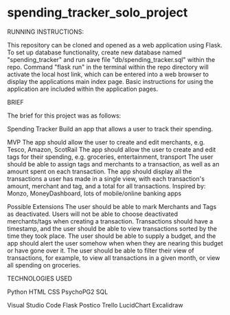 # spending_tracker_solo_project

RUNNING INSTRUCTIONS:

This repository can be cloned and opened as a web application using Flask. To set up database functionality, create new database named "spending_tracker" and run save file "db/spending_tracker.sql" within the repo.  Command "flask run" in the terminal within the repo directory will activate the local host link, which can be entered into a web browser to display the applications main index page. Basic instructions for using the application are included within the application pages.

BRIEF

The brief for this project was as follows:

Spending Tracker
Build an app that allows a user to track their spending.

MVP
The app should allow the user to create and edit merchants, e.g. Tesco, Amazon, ScotRail
The app should allow the user to create and edit tags for their spending, e.g. groceries, entertainment, transport
The user should be able to assign tags and merchants to a transaction, as well as an amount spent on each transaction.
The app should display all the transactions a user has made in a single view, with each transaction's amount, merchant and tag, and a total for all transactions.
Inspired by:
Monzo, MoneyDashboard, lots of mobile/online banking apps

Possible Extensions
The user should be able to mark Merchants and Tags as deactivated. Users will not be able to choose deactivated merchants/tags when creating a transaction.
Transactions should have a timestamp, and the user should be able to view transactions sorted by the time they took place.
The user should be able to supply a budget, and the app should alert the user somehow when when they are nearing this budget or have gone over it.
The user should be able to filter their view of transactions, for example, to view all transactions in a given month, or view all spending on groceries.

TECHNOLOGIES USED

Python
HTML
CSS
PsychoPG2
SQL

Visual Studio Code
Flask
Postico
Trello
LucidChart
Excalidraw
